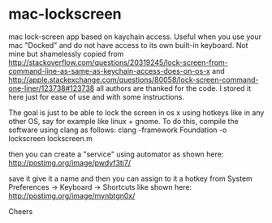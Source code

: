 # mac-lockscreen
mac lock-screen app based on kaychain access. Useful when you use your mac "Docked" and do not have access to its own built-in keyboard.
Not mine but shamelessly copied from http://stackoverflow.com/questions/20319245/lock-screen-from-command-line-as-same-as-keychain-access-does-on-os-x and http://apple.stackexchange.com/questions/80058/lock-screen-command-one-liner/123738#123738 
all authors are thanked for the code. I stored it here just for ease of use and with some instructions.

The goal is just to be able to lock the screen in os x using hotkeys like in any other OS, say for example like linux + gnome.
To do this, compile the software using clang as follows: clang -framework Foundation -o lockscreen lockscreen.m

then you can create a "service" using automator as shown here: http://postimg.org/image/pwdyf3ti7/

save it give it a name and then you can assign to it a hotkey from System Preferences -> Keyboard -> Shortcuts like shown here: http://postimg.org/image/mynbtgn0x/

Cheers

